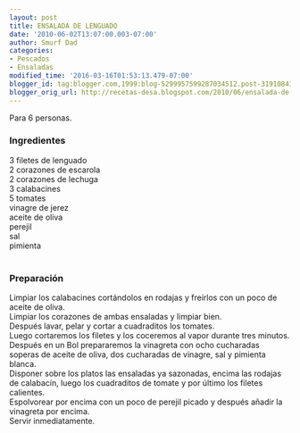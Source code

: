 ```yaml
---
layout: post
title: ENSALADA DE LENGUADO
date: '2010-06-02T13:07:00.003-07:00'
author: Smurf Dad
categories:
- Pescados
- Ensaladas
modified_time: '2016-03-16T01:53:13.479-07:00'
blogger_id: tag:blogger.com,1999:blog-5299957599287034512.post-3191084138068096735
blogger_orig_url: http://recetas-desa.blogspot.com/2010/06/ensalada-de-lenguado.html
---
```


Para 6 personas.<br /><h3>Ingredientes</h3>3 filetes de lenguado<br />2 corazones de escarola<br />2 corazones de lechuga<br />3 calabacines<br />5 tomates<br />vinagre de jerez<br />aceite de oliva<br />perejil<br />sal<br />pimienta<br /><br /><h3>Preparación</h3>Limpiar los calabacines cortándolos en rodajas y freírlos con un poco de aceite de oliva.<br />Limpiar los corazones de ambas ensaladas y limpiar bien.<br />Después lavar, pelar y cortar a cuadraditos los tomates.<br />Luego cortaremos los filetes y los coceremos al vapor durante tres minutos.<br />Después en un Bol prepararemos la vinagreta con ocho cucharadas soperas de aceite de oliva, dos cucharadas de vinagre, sal y pimienta blanca.<br />Disponer sobre los platos las ensaladas ya sazonadas, encima las rodajas de calabacín, luego los cuadraditos de tomate y por último los filetes calientes.<br />Espolvorear por encima con un poco de perejil picado y después añadir la vinagreta por encima.<br />Servir inmediatamente.